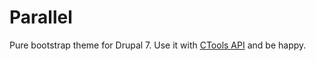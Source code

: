 # Parallel

Pure bootstrap theme for Drupal 7. Use it with [CTools API](https://github.com/BR0kEN-/ctools_api) and be happy.
